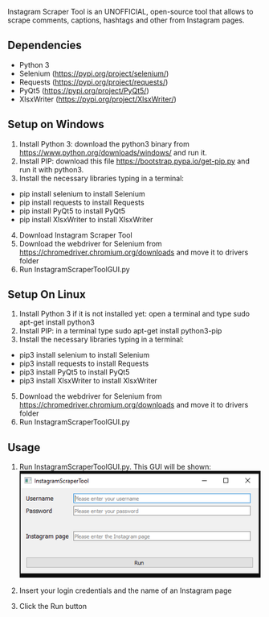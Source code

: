 Instagram Scraper Tool is an UNOFFICIAL, open-source tool that allows to scrape comments, captions, hashtags and other from Instagram pages.

## Dependencies
- Python 3
- Selenium (https://pypi.org/project/selenium/)
- Requests (https://pypi.org/project/requests/)
- PyQt5 (https://pypi.org/project/PyQt5/)
- XlsxWriter (https://pypi.org/project/XlsxWriter/)

## Setup on Windows
1) Install Python 3: download the python3 binary from https://www.python.org/downloads/windows/ and run it.
2) Install PIP: download this file https://bootstrap.pypa.io/get-pip.py and run it with python3.
3) Install the necessary libraries typing in a terminal:
- pip install selenium to install Selenium 
- pip install requests to install Requests
- pip install PyQt5 to install PyQt5
- pip install XlsxWriter to install XlsxWriter
4) Download Instagram Scraper Tool
5) Download the webdriver for Selenium from https://chromedriver.chromium.org/downloads and move it to drivers folder
6) Run InstagramScraperToolGUI.py


## Setup On Linux
1) Install Python 3 if it is not installed yet: open a terminal and type sudo apt-get install python3
2) Install PIP: in a terminal type sudo apt-get install python3-pip
3) Install the necessary libraries typing in a terminal:
- pip3 install selenium to install Selenium 
- pip3 install requests to install Requests
- pip3 install PyQt5 to install PyQt5
- pip3 install XlsxWriter to install XlsxWriter
5) Download the webdriver for Selenium from https://chromedriver.chromium.org/downloads and move it to drivers folder
6) Run InstagramScraperToolGUI.py

## Usage
1) Run InstagramScraperToolGUI.py. This GUI will be shown:
![alt text](https://github.com/InstagramScraper/instagram-scraper-tool/blob/main/media/gui.PNG)

2) Insert your login credentials and the name of an Instagram page
3) Click the Run button
